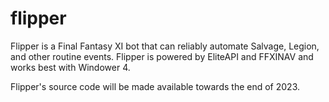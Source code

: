 # flipper
Flipper is a Final Fantasy XI bot that can reliably automate Salvage, Legion, and other routine events. Flipper is powered by EliteAPI and FFXINAV and works best with Windower 4.

Flipper's source code will be made available towards the end of 2023.
